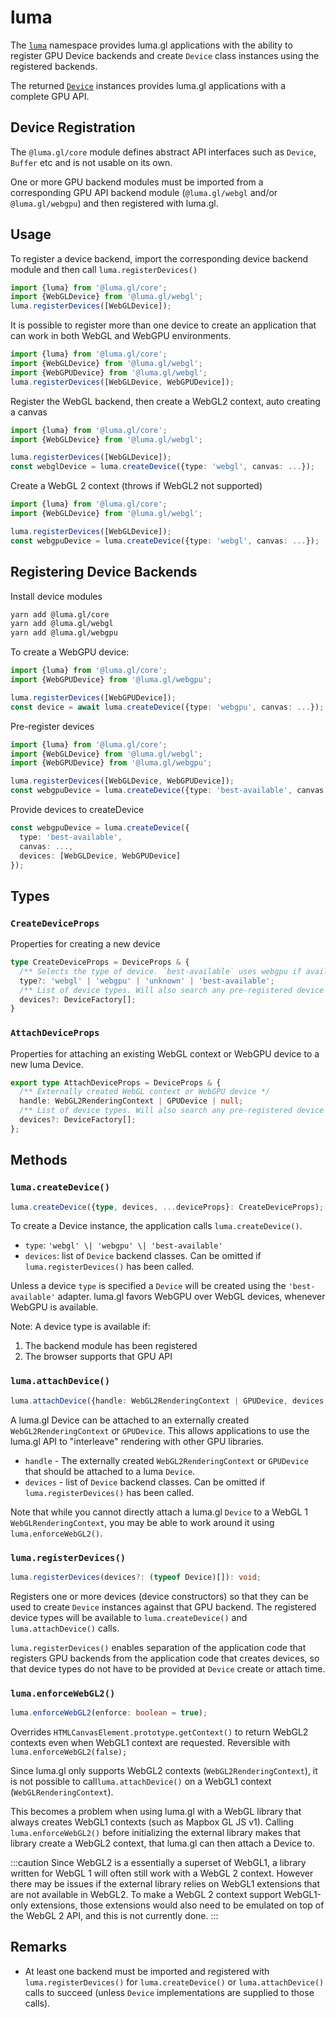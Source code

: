 # luma


The [`luma`](/docs/api-reference/core/luma) namespace provides luma.gl applications 
with the ability to register GPU Device backends and create `Device` class instances
using the registered backends.

The returned [`Device`](/docs/api-reference/core/device) instances provides 
luma.gl applications with a complete GPU API. 

## Device Registration

The `@luma.gl/core` module defines abstract API interfaces such as `Device`, `Buffer` etc and is not usable on its own. 

One or more GPU backend modules must be imported from a corresponding 
GPU API backend module (`@luma.gl/webgl` and/or `@luma.gl/webgpu`) and then registered with luma.gl.

## Usage

To register a device backend, import the corresponding device backend module and then call `luma.registerDevices()`

```typescript
import {luma} from '@luma.gl/core';
import {WebGLDevice} from '@luma.gl/webgl';
luma.registerDevices([WebGLDevice]);
```

It is possible to register more than one device to create an application
that can work in both WebGL and WebGPU environments. 

```typescript
import {luma} from '@luma.gl/core';
import {WebGLDevice} from '@luma.gl/webgl';
import {WebGPUDevice} from '@luma.gl/webgl';
luma.registerDevices([WebGLDevice, WebGPUDevice]);
```

Register the WebGL backend, then create a WebGL2 context, auto creating a canvas

```typescript
import {luma} from '@luma.gl/core';
import {WebGLDevice} from '@luma.gl/webgl';

luma.registerDevices([WebGLDevice]);
const webglDevice = luma.createDevice({type: 'webgl', canvas: ...});
```

Create a WebGL 2 context (throws if WebGL2 not supported)

```typescript
import {luma} from '@luma.gl/core';
import {WebGLDevice} from '@luma.gl/webgl';

luma.registerDevices([WebGLDevice]);
const webgpuDevice = luma.createDevice({type: 'webgl', canvas: ...});
```

## Registering Device Backends

Install device modules

```sh
yarn add @luma.gl/core
yarn add @luma.gl/webgl
yarn add @luma.gl/webgpu
```

To create a WebGPU device:

```typescript
import {luma} from '@luma.gl/core';
import {WebGPUDevice} from '@luma.gl/webgpu';

luma.registerDevices([WebGPUDevice]);
const device = await luma.createDevice({type: 'webgpu', canvas: ...});
```

Pre-register devices

```typescript
import {luma} from '@luma.gl/core';
import {WebGLDevice} from '@luma.gl/webgl';
import {WebGPUDevice} from '@luma.gl/webgpu';

luma.registerDevices([WebGLDevice, WebGPUDevice]);
const webgpuDevice = luma.createDevice({type: 'best-available', canvas: ...});
```

Provide devices to createDevice

```typescript
const webgpuDevice = luma.createDevice({
  type: 'best-available', 
  canvas: ..., 
  devices: [WebGLDevice, WebGPUDevice]
});
```

## Types

### `CreateDeviceProps`

Properties for creating a new device

```ts
type CreateDeviceProps = DeviceProps & {
  /** Selects the type of device. `best-available` uses webgpu if available, then webgl. */
  type?: 'webgl' | 'webgpu' | 'unknown' | 'best-available';
  /** List of device types. Will also search any pre-registered device backends */
  devices?: DeviceFactory[];
}
```

### `AttachDeviceProps`

Properties for attaching an existing WebGL context or WebGPU device to a new luma Device.

```ts
export type AttachDeviceProps = DeviceProps & {
  /** Externally created WebGL context or WebGPU device */
  handle: WebGL2RenderingContext | GPUDevice | null;
  /** List of device types. Will also search any pre-registered device backends */
  devices?: DeviceFactory[];
};
```

## Methods

### `luma.createDevice()`

```typescript
luma.createDevice({type, devices, ...deviceProps}: CreateDeviceProps);
```

To create a Device instance, the application calls `luma.createDevice()`.

- `type`: `'webgl' \| 'webgpu' \| 'best-available'`
- `devices`: list of `Device` backend classes. Can be omitted if `luma.registerDevices()` has been called.

Unless a device `type` is specified a `Device` will be created using the `'best-available'` adapter.
luma.gl favors WebGPU over WebGL devices, whenever WebGPU is available.

Note: A device type is available if:
1. The backend module has been registered
2. The browser supports that GPU API

### `luma.attachDevice()`

```ts
luma.attachDevice({handle: WebGL2RenderingContext | GPUDevice, devices, ...}: AttachDeviceProps);
```

A luma.gl Device can be attached to an externally created `WebGL2RenderingContext` or `GPUDevice`.
This allows applications to use the luma.gl API to "interleave" rendering with other GPU libraries.

- `handle` - The externally created `WebGL2RenderingContext` or `GPUDevice` that should be attached to a luma `Device`.
- `devices` - list of `Device` backend classes. Can be omitted if `luma.registerDevices()` has been called.

Note that while you cannot directly attach a luma.gl `Device` to a WebGL 1 `WebGLRenderingContext`, you may be able to work around it using `luma.enforceWebGL2()`.

### `luma.registerDevices()`

```typescript
luma.registerDevices(devices?: (typeof Device)[]): void;
```

Registers one or more devices (device constructors) so that they can be used 
to create `Device` instances against that GPU backend. The registered device types
will be available to `luma.createDevice()` and `luma.attachDevice()` calls.

`luma.registerDevices()` enables separation of the application code that 
registers GPU backends from the application code that creates devices,
so that device types do not have to be provided at `Device` create or attach time.

### `luma.enforceWebGL2()`

```ts
luma.enforceWebGL2(enforce: boolean = true);
```

Overrides `HTMLCanvasElement.prototype.getContext()` to return WebGL2 contexts even when WebGL1 context are requested. Reversible with `luma.enforceWebGL2(false);`

Since luma.gl only supports WebGL2 contexts (`WebGL2RenderingContext`), it is not possible to call`luma.attachDevice()` on a WebGL1 context (`WebGLRenderingContext`).

This becomes a problem when using luma.gl with a WebGL library that always creates WebGL1 contexts (such as Mapbox GL JS v1).
Calling `luma.enforceWebGL2()` before initializing the external library makes that library create a WebGL2 context, that luma.gl can then attach a Device to.

:::caution
Since WebGL2 is a essentially a superset of WebGL1, a library written for WebGL 1 will often still work with a WebGL 2 context. However there may be issues if the external library relies on WebGL1 extensions that are not available in WebGL2. To make a WebGL 2 context support WebGL1-only extensions, those extensions would also need to be emulated on top of the WebGL 2 API, and this is not currently done.
:::

## Remarks

- At least one backend must be imported and registered with `luma.registerDevices()` for `luma.createDevice()` or `luma.attachDevice()` calls to succeed (unless `Device` implementations are supplied to those calls).
